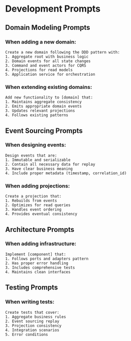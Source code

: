 # Development Prompts

## Domain Modeling Prompts

### When adding a new domain:
```
Create a new domain following the DDD pattern with:
1. Aggregate root with business logic
2. Domain events for all state changes  
3. Command and event actors for CQRS
4. Projections for read models
5. Application service for orchestration
```

### When extending existing domains:
```
Add new functionality to [domain] that:
1. Maintains aggregate consistency
2. Emits appropriate domain events
3. Updates relevant projections
4. Follows existing patterns
```

## Event Sourcing Prompts

### When designing events:
```
Design events that are:
1. Immutable and serializable
2. Contain all necessary data for replay
3. Have clear business meaning
4. Include proper metadata (timestamp, correlation_id)
```

### When adding projections:
```
Create a projection that:
1. Rebuilds from events
2. Optimizes for read queries
3. Handles event ordering
4. Provides eventual consistency
```

## Architecture Prompts

### When adding infrastructure:
```
Implement [component] that:
1. Follows ports and adapters pattern
2. Has proper error handling
3. Includes comprehensive tests
4. Maintains clean interfaces
```

## Testing Prompts

### When writing tests:
```
Create tests that cover:
1. Aggregate business rules
2. Event sourcing replay
3. Projection consistency
4. Integration scenarios
5. Error conditions
```
